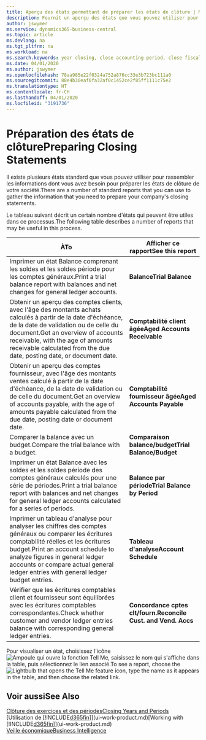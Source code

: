 ```yaml
---
title: Aperçu des états permettant de préparer les états de clôture | Microsoft Docs
description: Fournit un aperçu des états que vous pouvez utiliser pour rassembler les informations pour préparer les états de clôture de votre société à la fin de l'année fiscale.
author: jswymer
ms.service: dynamics365-business-central
ms.topic: article
ms.devlang: na
ms.tgt_pltfrm: na
ms.workload: na
ms.search.keywords: year closing, close accounting period, close fiscal year, aging, creditor payments, vendor payments, assets, liabilities, equity, analysis, reporting, financial report, business intelligence, BI, Power Bi, KPI
ms.date: 04/01/2020
ms.author: jswymer
ms.openlocfilehash: 78aa985e22f0324a752a876cc33e3b723bc111a0
ms.sourcegitcommit: 88e4b30eaf6fa32af0c1452ce2f85ff1111c75e2
ms.translationtype: HT
ms.contentlocale: fr-CH
ms.lasthandoff: 04/01/2020
ms.locfileid: "3191736"
---
```

# <a name="preparing-closing-statements"></a><span data-ttu-id="ce357-103">Préparation des états de clôture</span><span class="sxs-lookup"><span data-stu-id="ce357-103">Preparing Closing Statements</span></span>
<span data-ttu-id="ce357-104">Il existe plusieurs états standard que vous pouvez utiliser pour rassembler les informations dont vous avez besoin pour préparer les états de clôture de votre société.</span><span class="sxs-lookup"><span data-stu-id="ce357-104">There are a number of standard reports that you can use to gather the information that you need to prepare your company's closing statements.</span></span>

<span data-ttu-id="ce357-105">Le tableau suivant décrit un certain nombre d'états qui peuvent être utiles dans ce processus.</span><span class="sxs-lookup"><span data-stu-id="ce357-105">The following table describes a number of reports that may be useful in this process.</span></span>  

| <span data-ttu-id="ce357-106">À</span><span class="sxs-lookup"><span data-stu-id="ce357-106">To</span></span> | <span data-ttu-id="ce357-107">Afficher ce rapport</span><span class="sxs-lookup"><span data-stu-id="ce357-107">See this report</span></span> |
| --- | --- |
| <span data-ttu-id="ce357-108">Imprimer un état Balance comprenant les soldes et les soldes période pour les comptes généraux.</span><span class="sxs-lookup"><span data-stu-id="ce357-108">Print a trial balance report with balances and net changes for general ledger accounts.</span></span> |<span data-ttu-id="ce357-109">**Balance**</span><span class="sxs-lookup"><span data-stu-id="ce357-109">**Trial Balance**</span></span> |
| <span data-ttu-id="ce357-110">Obtenir un aperçu des comptes clients, avec l'âge des montants achats calculés à partir de la date d'échéance, de la date de validation ou de celle du document.</span><span class="sxs-lookup"><span data-stu-id="ce357-110">Get an overview of accounts receivable, with the age of amounts receivable calculated from the due date, posting date, or document date.</span></span> |<span data-ttu-id="ce357-111">**Comptabilité client âgée**</span><span class="sxs-lookup"><span data-stu-id="ce357-111">**Aged Accounts Receivable**</span></span> |
| <span data-ttu-id="ce357-112">Obtenir un aperçu des comptes fournisseur, avec l'âge des montants ventes calculé à partir de la date d'échéance, de la date de validation ou de celle du document.</span><span class="sxs-lookup"><span data-stu-id="ce357-112">Get an overview of accounts payable, with the age of amounts payable calculated from the due date, posting date or document date.</span></span> |<span data-ttu-id="ce357-113">**Comptabilité fournisseur âgée**</span><span class="sxs-lookup"><span data-stu-id="ce357-113">**Aged Accounts Payable**</span></span> |
| <span data-ttu-id="ce357-114">Comparer la balance avec un budget.</span><span class="sxs-lookup"><span data-stu-id="ce357-114">Compare the trial balance with a budget.</span></span> |<span data-ttu-id="ce357-115">**Comparaison balance/budget**</span><span class="sxs-lookup"><span data-stu-id="ce357-115">**Trial Balance/Budget**</span></span> |
| <span data-ttu-id="ce357-116">Imprimer un état Balance avec les soldes et les soldes période des comptes généraux calculés pour une série de périodes.</span><span class="sxs-lookup"><span data-stu-id="ce357-116">Print a trial balance report with balances and net changes for general ledger accounts calculated for a series of periods.</span></span> |<span data-ttu-id="ce357-117">**Balance par période**</span><span class="sxs-lookup"><span data-stu-id="ce357-117">**Trial Balance by Period**</span></span> |
| <span data-ttu-id="ce357-118">Imprimer un tableau d'analyse pour analyser les chiffres des comptes généraux ou comparer les écritures comptabilité réelles et les écritures budget.</span><span class="sxs-lookup"><span data-stu-id="ce357-118">Print an account schedule to analyze figures in general ledger accounts or compare actual general ledger entries with general ledger budget entries.</span></span> |<span data-ttu-id="ce357-119">**Tableau d'analyse**</span><span class="sxs-lookup"><span data-stu-id="ce357-119">**Account Schedule**</span></span> |
| <span data-ttu-id="ce357-120">Vérifier que les écritures comptables client et fournisseur sont équilibrées avec les écritures comptables correspondantes.</span><span class="sxs-lookup"><span data-stu-id="ce357-120">Check whether customer and vendor ledger entries balance with corresponding general ledger entries.</span></span> |<span data-ttu-id="ce357-121">**Concordance cptes clt/fourn.**</span><span class="sxs-lookup"><span data-stu-id="ce357-121">**Reconcile Cust. and Vend. Accs**</span></span> |

<span data-ttu-id="ce357-122">Pour visualiser un état, choisissez l'icône ![Ampoule qui ouvre la fonction Tell Me](media/ui-search/search_small.png "Dites-moi ce que vous voulez faire"), saisissez le nom qui s'affiche dans la table, puis sélectionnez le lien associé.</span><span class="sxs-lookup"><span data-stu-id="ce357-122">To see a report, choose the ![Lightbulb that opens the Tell Me feature](media/ui-search/search_small.png "Tell me what you want to do") icon, type the name as it appears in the table, and then choose the related link.</span></span>

## <a name="see-also"></a><span data-ttu-id="ce357-123">Voir aussi</span><span class="sxs-lookup"><span data-stu-id="ce357-123">See Also</span></span>
[<span data-ttu-id="ce357-124">Clôture des exercices et des périodes</span><span class="sxs-lookup"><span data-stu-id="ce357-124">Closing Years and Periods</span></span>](year-close-years-periods.md)  
<span data-ttu-id="ce357-125">[Utilisation de [!INCLUDE[d365fin](includes/d365fin_md.md)]](ui-work-product.md)</span><span class="sxs-lookup"><span data-stu-id="ce357-125">[Working with [!INCLUDE[d365fin](includes/d365fin_md.md)]](ui-work-product.md)</span></span>  
[<span data-ttu-id="ce357-126">Veille économique</span><span class="sxs-lookup"><span data-stu-id="ce357-126">Business Intelligence</span></span>](bi.md)
